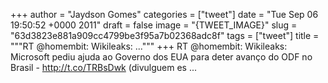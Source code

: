 
+++
author = "Jaydson Gomes"
categories = ["tweet"]
date = "Tue Sep 06 19:50:52 +0000 2011"
draft = false
image = "{TWEET_IMAGE}"
slug = "63d3823e881a909cc4799be3f95a7b02368adc8f"
tags = ["tweet"]
title = """RT @homembit: Wikileaks: ..."""
+++
RT @homembit: Wikileaks: Microsoft pediu ajuda ao Governo dos EUA para deter avanço do ODF no Brasil - http://t.co/TRBsDwk (divulguem es ...

